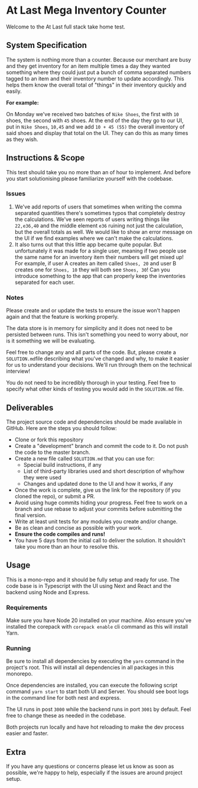 # At Last Mega Inventory Counter

Welcome to the At Last full stack take home test.

## System Specification

The system is nothing more than a counter. Because our merchant are busy and they get inventory for an item multiple times a day they wanted something where they could just put a bunch of comma separated numbers tagged to an item and their inventory number to update accordingly. This helps them know the overall total of "things" in their inventory quickly and easily.

**For example:**

On Monday we've received two batches of `Nike Shoes`, the first with `10` shoes, the second with `45` shoes. At the end of the day they go to our UI, put in `Nike Shoes`, `10,45` and we add `10 + 45 (55)` the overall inventory of said shoes and display that total on the UI. They can do this as many times as they wish.

## Instructions & Scope

This test should take you no more than an of hour to implement. And before you start solutionising please familiarize yourself with the codebase.

### Issues

1. We've add reports of users that sometimes when writing the comma separated quantities there's sometimes typos that completely destroy the calculations. We've seen reports of users writing things like `22,e36,40` and the middle element `e36` ruining not just the calculation, but the overall totals as well. We would like to show an error message on the UI if we find examples where we can't make the calculations.
2. It also turns out that this little app became quite popular. But unfortunately it was made for a single user, meaning if two people use the same name for an inventory item their numbers will get mixed up! For example, if user A creates an item called `Shoes, 20` and user B creates one for `Shoes, 10` they will both see `Shoes, 30`! Can you introduce something to the app that can properly keep the inventories separated for each user.
  
### Notes

Please create and or update the tests to ensure the issue won't happen again and that the feature is working properly.

The data store is in memory for simplicity and it does not need to be persisted between runs. This isn't something you need to worry about, nor is it something we will be evaluating.

Feel free to change any and all parts of the code. But, please create a  `SOLUTION.md`file describing what you've changed and why, to make it easier for us to understand your decisions. We'll run through them on the technical interview!

You do not need to be incredibly thorough in your testing. Feel free to specify what other kinds of testing you would add in the `SOLUTION.md` file.

## Deliverables

The project source code and dependencies should be made available in GitHub. Here are the steps you should follow:

- Clone or fork this repository
- Create a "development" branch and commit the code to it. Do not push the code to the master branch.
- Create a new file called `SOLUTION.md` that you can use for:
  - Special build instructions, if any
  - List of third-party libraries used and short description of why/how they were used
  - Changes and updated done to the UI and how it works, if any
- Once the work is complete, give us the link for the repository (if you cloned the repo), or submit a PR.
- Avoid using huge commits hiding your progress. Feel free to work on a branch and use rebase to adjust your commits before submitting the final version.
- Write at least unit tests for any modules you create and/or change.
- Be as clean and concise as possible with your work.
- **Ensure the code compiles and runs!**
- You have 5 days from the initial call to deliver the solution. It shouldn't take you more than an hour to resolve this.

## Usage

This is a mono-repo and it should be fully setup and ready for use. The code base is in Typescript with the UI using Next and React and the backend using Node and Express.

### Requirements

Make sure you have Node 20 installed on your machine. Also ensure you've installed the corepack with `corepack enable` cli command as this will install Yarn.

### Running

Be sure to install all dependencies by executing the `yarn` command in the project's root. This will install all dependencies in all packages in this monorepo.

Once dependencies are installed, you can execute the following script command `yarn start` to start both UI and Server. You should see boot logs in the command line for both nest and express.

The UI runs in post `3000` while the backend runs in port `3001` by default. Feel free to change these as needed in the codebase.

Both projects run locally and have hot reloading to make the dev process easier and faster.

## Extra

If you have any questions or concerns please let us know as soon as possible, we're happy to help, especially if the issues are around project setup.
